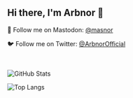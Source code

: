 ## Hi there, I'm Arbnor 👋

🐘 Follow me on Mastodon: <a rel="me" href="https://mas.to/@masnor">@masnor</a>

🐦 Follow me on Twitter: <a rel="me" href="https://twitter.com/ArbnorOfficial">@ArbnorOfficial</a>

&nbsp;

![GitHub Stats](https://github-readme-stats.vercel.app/api?username=codenor&theme=radical)

![Top Langs](https://github-readme-stats.vercel.app/api/top-langs/?username=codenor&theme=tokyonight)
